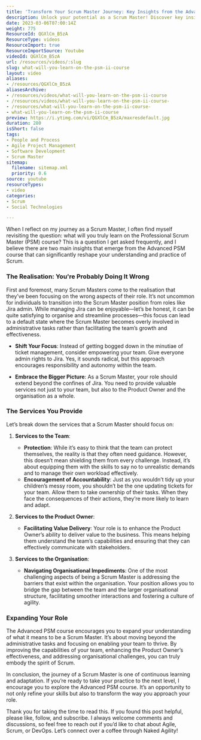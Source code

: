 ```yaml
---
title: 'Transform Your Scrum Master Journey: Key Insights from the Advanced PSM Course'
description: Unlock your potential as a Scrum Master! Discover key insights from the Advanced PSM course that will transform your approach and empower your team.
date: 2023-03-06T07:00:14Z
weight: 775
ResourceId: QGXlCm_B5zA
ResourceType: videos
ResourceImport: true
ResourceImportSource: Youtube
videoId: QGXlCm_B5zA
url: /resources/videos/:slug
slug: what-will-you-learn-on-the-psm-ii-course
layout: video
aliases:
- /resources/QGXlCm_B5zA
aliasesArchive:
- /resources/videos/what-will-you-learn-on-the-psm-ii-course
- /resources/videos/what-will-you-learn-on-the-psm-ii-course-
- /resources/what-will-you-learn-on-the-psm-ii-course-
- what-will-you-learn-on-the-psm-ii-course
preview: https://i.ytimg.com/vi/QGXlCm_B5zA/maxresdefault.jpg
duration: 280
isShort: false
tags:
- People and Process
- Agile Project Management
- Software Development
- Scrum Master
sitemap:
  filename: sitemap.xml
  priority: 0.6
source: youtube
resourceTypes:
- video
categories:
- Scrum
- Social Technologies

---
```

When I reflect on my journey as a Scrum Master, I often find myself revisiting the question: what will you truly learn on the Professional Scrum Master (PSM) course? This is a question I get asked frequently, and I believe there are two main insights that emerge from the Advanced PSM course that can significantly reshape your understanding and practice of Scrum.

### The Realisation: You're Probably Doing It Wrong

First and foremost, many Scrum Masters come to the realisation that they’ve been focusing on the wrong aspects of their role. It’s not uncommon for individuals to transition into the Scrum Master position from roles like Jira admin. While managing Jira can be enjoyable—let’s be honest, it can be quite satisfying to organise and streamline processes—this focus can lead to a default state where the Scrum Master becomes overly involved in administrative tasks rather than facilitating the team’s growth and effectiveness.

- **Shift Your Focus**: Instead of getting bogged down in the minutiae of ticket management, consider empowering your team. Give everyone admin rights to Jira. Yes, it sounds radical, but this approach encourages responsibility and autonomy within the team. 

- **Embrace the Bigger Picture**: As a Scrum Master, your role should extend beyond the confines of Jira. You need to provide valuable services not just to your team, but also to the Product Owner and the organisation as a whole. 

### The Services You Provide

Let’s break down the services that a Scrum Master should focus on:

1. **Services to the Team**:
   - **Protection**: While it’s easy to think that the team can protect themselves, the reality is that they often need guidance. However, this doesn’t mean shielding them from every challenge. Instead, it’s about equipping them with the skills to say no to unrealistic demands and to manage their own workload effectively.
   - **Encouragement of Accountability**: Just as you wouldn’t tidy up your children’s messy room, you shouldn’t be the one updating tickets for your team. Allow them to take ownership of their tasks. When they face the consequences of their actions, they’re more likely to learn and adapt.

2. **Services to the Product Owner**:
   - **Facilitating Value Delivery**: Your role is to enhance the Product Owner’s ability to deliver value to the business. This means helping them understand the team’s capabilities and ensuring that they can effectively communicate with stakeholders.

3. **Services to the Organisation**:
   - **Navigating Organisational Impediments**: One of the most challenging aspects of being a Scrum Master is addressing the barriers that exist within the organisation. Your position allows you to bridge the gap between the team and the larger organisational structure, facilitating smoother interactions and fostering a culture of agility.

### Expanding Your Role

The Advanced PSM course encourages you to expand your understanding of what it means to be a Scrum Master. It’s about moving beyond the administrative tasks and focusing on enabling your team to thrive. By improving the capabilities of your team, enhancing the Product Owner’s effectiveness, and addressing organisational challenges, you can truly embody the spirit of Scrum.

In conclusion, the journey of a Scrum Master is one of continuous learning and adaptation. If you’re ready to take your practice to the next level, I encourage you to explore the Advanced PSM course. It’s an opportunity to not only refine your skills but also to transform the way you approach your role.

Thank you for taking the time to read this. If you found this post helpful, please like, follow, and subscribe. I always welcome comments and discussions, so feel free to reach out if you’d like to chat about Agile, Scrum, or DevOps. Let’s connect over a coffee through Naked Agility!
